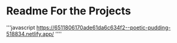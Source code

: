 # Readme For the Projects 

'''javascript
https://6511806170ade61da6c634f2--poetic-pudding-518834.netlify.app/
''''

